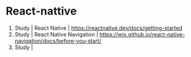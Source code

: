 # React-nattive
1. Study | React Native | https://reactnative.dev/docs/getting-started
2. Study | React Native Navigation | https://wix.github.io/react-native-navigation/docs/before-you-start/
3. Study |
